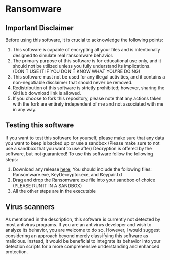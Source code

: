 # Ransomware
## Important Disclaimer

Before using this software, it is crucial to acknowledge the following points:

1. This software is capable of encrypting all your files and is intentionally designed to simulate real ransomware behavior.
2. The primary purpose of this software is for educational use only, and it should not be utilized unless you fully understand its implications. (DON'T USE IT IF YOU DON'T KNOW WHAT YOU'RE DOING)
3. This software must not be used for any illegal activities, and it contains a non-negotiable disclaimer that should never be removed.
4. Redistribution of this software is strictly prohibited; however, sharing the GitHub download link is allowed.
5. If you choose to fork this repository, please note that any actions taken with the fork are entirely independent of me and not associated with me in any way.

## Testing this software
If you want to test this software for yourself, please make sure that any data you want to keep is backed up or use a sandbox (Please make sure to not use a sandbox that you want to use after)
Decryption is offered by the software, but not guaranteed!
To use this software follow the following steps:
1. Download any release [here](https://github.com/Ekischleki/Ransomeware/releases); You should include the following files: Ransomware.exe, KeyDecryptor.exe, and Keypair.txt
2. Drag and drop the Ransomware.exe file into your sandbox of choice (PLEASE RUN IT IN A SANDBOX)
3. All the other steps are in the executable


## Virus scanners
As mentioned in the description, this software is currently not detected by most antivirus programs. If you are an antivirus developer and wish to analyze its behavior, you are welcome to do so. However, I would suggest considering an approach beyond merely classifying this software as malicious. Instead, it would be beneficial to integrate its behavior into your detection scripts for a more comprehensive understanding and enhanced protection.
